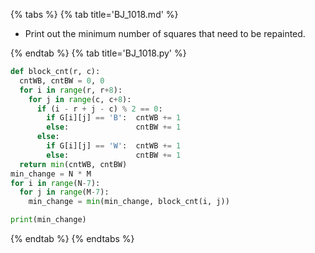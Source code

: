 {% tabs %}
{% tab title='BJ_1018.md' %}

* Print out the minimum number of squares that need to be repainted.

{% endtab %}
{% tab title='BJ_1018.py' %}

```py
def block_cnt(r, c):
  cntWB, cntBW = 0, 0
  for i in range(r, r+8):
    for j in range(c, c+8):
      if (i - r + j - c) % 2 == 0:
        if G[i][j] == 'B':  cntWB += 1
        else:               cntBW += 1
      else:
        if G[i][j] == 'W':  cntWB += 1
        else:               cntBW += 1
  return min(cntWB, cntBW)
min_change = N * M
for i in range(N-7):
  for j in range(M-7):
    min_change = min(min_change, block_cnt(i, j))

print(min_change)
```

{% endtab %}
{% endtabs %}